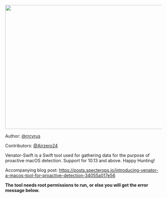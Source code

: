 <p align="center">
<img src="https://github.com/richiercyrus/Venator-Swift/blob/master/VenatorSwift.png" width="700" height="400">
</p>

Author: [@rrcyrus](https://twitter.com/rrcyrus)

Contributors: [@Airzero24](https://twitter.com/Airzero24)

Venator-Swift is a Swift tool used for gathering data for the purpose of proactive macOS detection. Support for 10.13 and above. Happy Hunting!

Accompanying blog post: https://posts.specterops.io/introducing-venator-a-macos-tool-for-proactive-detection-34055a017e56

**The tool needs root permissions to run, or else you will get the error message below.**
